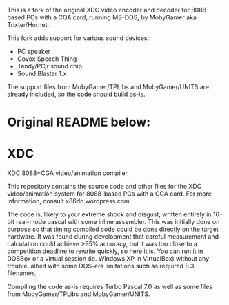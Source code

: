 This is a fork of the original XDC video encoder and decoder for 8088-based
PCs with a CGA card, running MS-DOS, by MobyGamer aka Trixter/Hornet.

This fork adds support for various sound devices:
- PC speaker
- Covox Speech Thing
- Tandy/PCjr sound chip
- Sound Blaster 1.x

The support files from MobyGamer/TPLibs and MobyGamer/UNITS are already
included, so the code should build as-is.

Original README below:
======================

XDC
===

XDC 8088+CGA video/animation compiler

This repository contains the source code and other files for the XDC
video/animation system for 8088-based PCs with a CGA card.  For more
information, consult x86dc.wordpress.com

The code is, likely to your extreme shock and disgust, written entirely in
16-bit real-mode pascal with some inline assembler.  This was initially done on
purpose so that timing compiled code could be done directly on the target
hardware.  It was found during development that careful measurement and
calculation could achieve >95% accuracy, but it was too close to a competition
deadline to rewrite quickly, so here it is.  You can run it in DOSBox or a
virtual session (ie. Windows XP in VirtualBox) without any trouble, albeit with
some DOS-era limitations such as required 8.3 filenames.

Compiling the code as-is requires Turbo Pascal 7.0 as well as some files from
MobyGamer/TPLibs and MobyGamer/UNITS.
